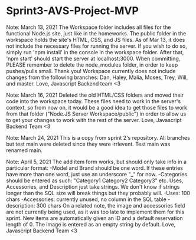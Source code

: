 # Sprint3-AVS-Project-MVP

Note: March 13, 2021
The Workspace folder includes all files for the functional Node.js site, just like in
the homeworks. The public folder in the workspace holds the site's HTML, CSS, and JS
files.
As of Mar 13, it does not include the necessary files for running the server. If you
wish to do so, simply run 'npm install' in the console in the workspace
folder. After that, 'npm start' should start the server at localhost:3000.
When committing, PLEASE remember to delete the node_modules folder, in order to keep pushes/pulls small. Thank you!
Workspace currently does not include changes from the following branches:
Dan, Haley, Malia, Moses, Trey, Will, and master.
Love, Javascript Backend team <3


Note: March 16, 2021
Deleted the old HTML/CSS folders and moved their code into the workspace today. These files
need to work in the server's context, so from now on, it would be a good idea to get those files to work
from that folder ("Node.JS Server Workspace/public") in order to allow us to get your changes to work
with the rest of the server.
Love, Javascript Backend Team <3

Note: March 24, 2021
This is a copy from sprint 2's repository. All branches but test main were deleted since they were irrlevent. Test main was renamed main. 


Note: April 5, 2021
The add item form works, but should only take info in a particular format:
-Model and Brand should be one word. If these entries have more than one word, just use an underscore "_" for now.
-Categories should be entered as such: "Category1 Category2 Category3" etc.
Uses, Accessories, and Description just take strings. We don't know if strings longer than the SQL size will break things but they probably will.
-Uses: 100 chars
-Accessories: currently unused, no column in the SQL table
-description: 300 chars
On a related note, the image and accessories field are not currently being used, as it was too late to implement them for this sprint.
New items are automatically given an ID and a default reservation length of 0. The image is entered as an empty string by default.
Love, Javascript Backend Team <3